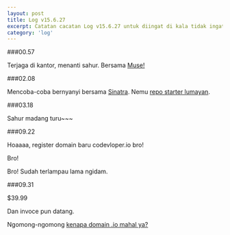 ```yaml
---
layout: post
title: Log v15.6.27
excerpt: Catatan cacatan Log v15.6.27 untuk diingat di kala tidak ingat sekaligus sengaja tidak ingat agar kembali mengingat.
category: 'log'
---
```


###00.57

Terjaga di kantor, menanti sahur. Bersama [Muse!](https://www.youtube.com/watch?v=l5_5YPLWkwA)

###02.08

Mencoba-coba bernyanyi bersama [Sinatra](http://www.sinatrarb.com/). Nemu [repo starter lumayan](https://github.com/okor/sinatra-haml-scss).

###03.18

Sahur madang turu~~~

###09.22

Hoaaaa, register domain baru codevloper.io bro!

Bro!

Bro! Sudah terlampau lama ngidam.

###09.31

$39.99

Dan invoce pun datang.

Ngomong-ngomong [kenapa domain .io mahal ya?](http://www.quora.com/Why-are-io-domains-more-expensive-than-com-domains)